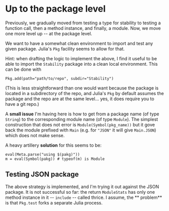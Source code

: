 # Up to the package level

Previously, we gradually moved from testing a type for stability to testing 
a function call, then a method instance, and finally, a module. Now, we move 
one more level up -- at the package level.

We want to have a somewhat clean environment to import and test any given package.
Julia's `Pkg` facility seems to allow for that. 

Hint: when drafting the logic to implement the above, I find it
useful to be able to import the `Stability` package into a clean local environment.
This can be done with

    Pkg.add(path="path/to/repo", subdir="Stability")

(This is less straightforward than one would want because the package is located 
in a subdirectory of the repo, and Julia's `Pkg` by default assumes the package
and the repo are at the same level… yes, it does require you to have a git repo.)

A **small issue**
I'm having here is how to get from a package name (of type `String`) to the
corresponding module name (of type `Module`). The simplest construction that
does not error is `Module(Symbol(pkg_name))` but it gove back the module prefixed
with `Main` (e.g. for `"JSON"` it will give `Main.JSON`) which does not make sense.

A heavy artillery **solution**
for this seems to be:

    eval(Meta.parse("using $(pakg)"))
    m = eval(Symbol(pakg)) # typeof(m) is Module

## Testing JSON package

The above strategy is implemented, and I'm trying it out against the JSON package.
It is not successful so far: the return `ModuleStats` has only one 
method instance in it -- `include` -- called thrice.
I assume, the ** problem** is that `Pkg.test` forks a separate Julia process.

